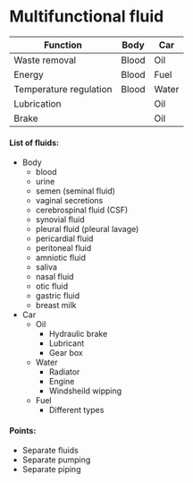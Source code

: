 # Multifunctional fluid

| Function               | Body  | Car   |
|------------------------|-------|-------|
| Waste removal          | Blood | Oil   |
| Energy                 | Blood | Fuel  |
| Temperature regulation | Blood | Water |
| Lubrication            |       | Oil   |
| Brake                  |       | Oil   |

#### List of fluids:
- Body
   - blood
   - urine
   - semen (seminal fluid)
   - vaginal secretions
   - cerebrospinal fluid (CSF)
   - synovial fluid
   - pleural fluid (pleural lavage)
   - pericardial fluid
   - peritoneal fluid
   - amniotic fluid
   - saliva
   - nasal fluid
   - otic fluid
   - gastric fluid
   - breast milk
- Car
   - Oil
      - Hydraulic brake
      - Lubricant
      - Gear box
   - Water
      - Radiator
      - Engine
      - Windsheild wipping
   - Fuel
      - Different types
    
#### Points:
- Separate fluids
- Separate pumping
- Separate piping
